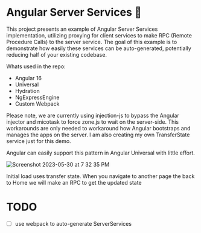 # Angular Server Services 🍑
This project presents an example of Angular Server Services implementation, utilizing proxying for client services to make RPC (Remote Procedure Calls) to the server service. The goal of this example is to demonstrate how easily these services can be auto-generated, potentially reducing half of your existing codebase.

Whats used in the repo:
* Angular 16
* Universal
* Hydration
* NgExpressEngine
* Custom Webpack

Please note, we are currently using injection-js to bypass the Angular injector and micotask to force zone.js to wait on the server-side. This workarounds are only needed  to workaround how Angular bootstraps and manages the apps on the server. I am also creating my own TransferState service just for this demo.

Angular can easily support this pattern in Angular Universal with little effort.

<img alt="Screenshot 2023-05-30 at 7 32 35 PM" src="https://github.com/PatrickJS/angular-server-services/assets/1016365/0650cfff-a0be-479f-a799-d18f3169f8c4">


Initial load uses transfer state. When you navigate to another page the back to Home we will make an RPC to get the updated state

# TODO
- [ ] use webpack to auto-generate ServerServices

